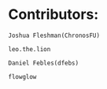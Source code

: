 # Contributors:
```Joshua Fleshman(ChronosFU)```

```leo.the.lion```

```Daniel Febles(dfebs)```

```flowglow```

